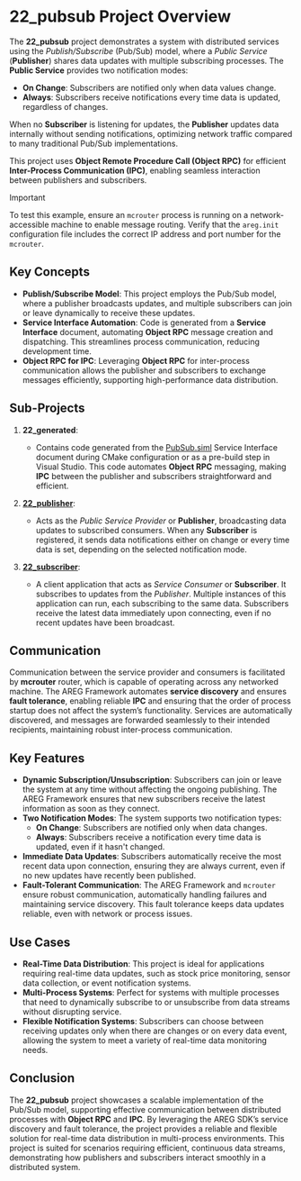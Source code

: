 # 22_pubsub Project Overview

The **22_pubsub** project demonstrates a system with distributed services using the *Publish/Subscribe* (Pub/Sub) model, where a *Public Service* (**Publisher**) shares data updates with multiple subscribing processes. The **Public Service** provides two notification modes:

- **On Change**: Subscribers are notified only when data values change.
- **Always**: Subscribers receive notifications every time data is updated, regardless of changes.

When no **Subscriber** is listening for updates, the **Publisher** updates data internally without sending notifications, optimizing network traffic compared to many traditional Pub/Sub implementations.

This project uses **Object Remote Procedure Call (Object RPC)** for efficient **Inter-Process Communication (IPC)**, enabling seamless interaction between publishers and subscribers.

> [!IMPORTANT]
> To test this example, ensure an `mcrouter` process is running on a network-accessible machine to enable message routing. Verify that the `areg.init` configuration file includes the correct IP address and port number for the `mcrouter`.

## Key Concepts

- **Publish/Subscribe Model**: This project employs the Pub/Sub model, where a publisher broadcasts updates, and multiple subscribers can join or leave dynamically to receive these updates.
- **Service Interface Automation**: Code is generated from a **Service Interface** document, automating **Object RPC** message creation and dispatching. This streamlines process communication, reducing development time.
- **Object RPC for IPC**: Leveraging **Object RPC** for inter-process communication allows the publisher and subscribers to exchange messages efficiently, supporting high-performance data distribution.

## Sub-Projects

1. **22_generated**:
   - Contains code generated from the [PubSub.siml](./services/PubSub.siml) Service Interface document during CMake configuration or as a pre-build step in Visual Studio. This code automates **Object RPC** messaging, making **IPC** between the publisher and subscribers straightforward and efficient.

2. **[22_publisher](./publisher/)**:
   - Acts as the *Public Service Provider* or **Publisher**, broadcasting data updates to subscribed consumers. When any **Subscriber** is registered, it sends data notifications either on change or every time data is set, depending on the selected notification mode.

3. **[22_subscriber](./subscriber/)**:
   - A client application that acts as *Service Consumer* or **Subscriber**. It subscribes to updates from the *Publisher*. Multiple instances of this application can run, each subscribing to the same data. Subscribers receive the latest data immediately upon connecting, even if no recent updates have been broadcast.

## Communication

Communication between the service provider and consumers is facilitated by **mcrouter** router, which is capable of operating across any networked machine. The AREG Framework automates **service discovery** and ensures **fault tolerance**, enabling reliable **IPC** and ensuring that the order of process startup does not affect the system’s functionality. Services are automatically discovered, and messages are forwarded seamlessly to their intended recipients, maintaining robust inter-process communication.

## Key Features

- **Dynamic Subscription/Unsubscription**: Subscribers can join or leave the system at any time without affecting the ongoing publishing. The AREG Framework ensures that new subscribers receive the latest information as soon as they connect.
- **Two Notification Modes**: The system supports two notification types:
  - **On Change**: Subscribers are notified only when data changes.
  - **Always**: Subscribers receive a notification every time data is updated, even if it hasn't changed.
- **Immediate Data Updates**: Subscribers automatically receive the most recent data upon connection, ensuring they are always current, even if no new updates have recently been published.
- **Fault-Tolerant Communication**: The AREG Framework and `mcrouter` ensure robust communication, automatically handling failures and maintaining service discovery. This fault tolerance keeps data updates reliable, even with network or process issues.

## Use Cases

- **Real-Time Data Distribution**: This project is ideal for applications requiring real-time data updates, such as stock price monitoring, sensor data collection, or event notification systems.
- **Multi-Process Systems**: Perfect for systems with multiple processes that need to dynamically subscribe to or unsubscribe from data streams without disrupting service.
- **Flexible Notification Systems**: Subscribers can choose between receiving updates only when there are changes or on every data event, allowing the system to meet a variety of real-time data monitoring needs.

## Conclusion

The **22_pubsub** project showcases a scalable implementation of the Pub/Sub model, supporting effective communication between distributed processes with **Object RPC** and **IPC**. By leveraging the AREG SDK’s service discovery and fault tolerance, the project provides a reliable and flexible solution for real-time data distribution in multi-process environments. This project is suited for scenarios requiring efficient, continuous data streams, demonstrating how publishers and subscribers interact smoothly in a distributed system.
